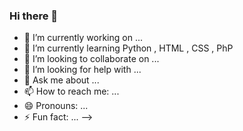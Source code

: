 ### Hi there 👋


- 🔭 I’m currently working on ...
- 🌱 I’m currently learning Python , HTML , CSS , PhP
- 👯 I’m looking to collaborate on ...
- 🤔 I’m looking for help with ...
- 💬 Ask me about ...
- 📫 How to reach me: ...
- 😄 Pronouns: ...
- ⚡ Fun fact: ...
-->
